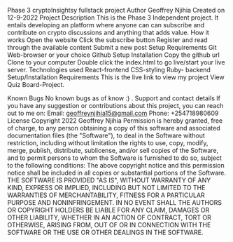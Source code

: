 Phase 3 cryptoInsightsy fullstack project
Author
Geoffrey Njihia
Created on 12-9-2022
Project Description
This is the Phase 3 Independent project. It entails developing an platform where anyone can can subscribe and contribute on crypto discussions and anything that adds value.
How it works
Open the website
Click the subscribe button
Register and read through the available content
Submit a new post
Setup Requirements
Git
Web-browser or your choice
Github
Setup Installation
Copy the github url
Clone to your computer
Double click the index.html to go live/start your live server.
Technologies used
React-frontend
CSS-styling
Ruby- backend
Setup/Installation Requirements
This is the live link to view my project View Quiz Board-Project.

Known Bugs
No known bugs as of know :) .
Support and contact details
If you have any suggestion or contributions about this project, you can reach out to me on:
Email: geoffreynjihia15@gmail.com
Phone: +254718980609
License
Copyright 2022 Geoffrey Njihia
Permission is hereby granted, free of charge, to any person obtaining a copy of this software and associated documentation files (the "Software"), to deal in the Software without restriction, including without limitation the rights to use, copy, modify, merge, publish, distribute, sublicense, and/or sell copies of the Software, and to permit persons to whom the Software is furnished to do so, subject to the following conditions:
The above copyright notice and this permission notice shall be included in all copies or substantial portions of the Software.
THE SOFTWARE IS PROVIDED "AS IS", WITHOUT WARRANTY OF ANY KIND, EXPRESS OR IMPLIED, INCLUDING BUT NOT LIMITED TO THE WARRANTIES OF MERCHANTABILITY, FITNESS FOR A PARTICULAR PURPOSE AND NONINFRINGEMENT. IN NO EVENT SHALL THE AUTHORS OR COPYRIGHT HOLDERS BE LIABLE FOR ANY CLAIM, DAMAGES OR OTHER LIABILITY, WHETHER IN AN ACTION OF CONTRACT, TORT OR OTHERWISE, ARISING FROM, OUT OF OR IN CONNECTION WITH THE SOFTWARE OR THE USE OR OTHER DEALINGS IN THE SOFTWARE.